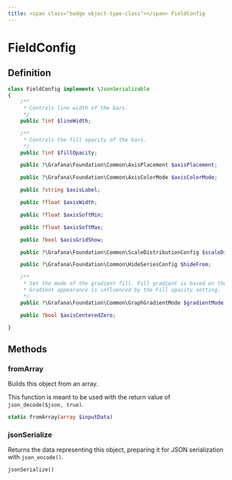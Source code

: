 ```yaml
---
title: <span class="badge object-type-class"></span> FieldConfig
---
```

# <span class="badge object-type-class"></span> FieldConfig

## Definition

```php
class FieldConfig implements \JsonSerializable
{
    /**
     * Controls line width of the bars.
     */
    public ?int $lineWidth;

    /**
     * Controls the fill opacity of the bars.
     */
    public ?int $fillOpacity;

    public ?\Grafana\Foundation\Common\AxisPlacement $axisPlacement;

    public ?\Grafana\Foundation\Common\AxisColorMode $axisColorMode;

    public ?string $axisLabel;

    public ?float $axisWidth;

    public ?float $axisSoftMin;

    public ?float $axisSoftMax;

    public ?bool $axisGridShow;

    public ?\Grafana\Foundation\Common\ScaleDistributionConfig $scaleDistribution;

    public ?\Grafana\Foundation\Common\HideSeriesConfig $hideFrom;

    /**
     * Set the mode of the gradient fill. Fill gradient is based on the line color. To change the color, use the standard color scheme field option.
     * Gradient appearance is influenced by the Fill opacity setting.
     */
    public ?\Grafana\Foundation\Common\GraphGradientMode $gradientMode;

    public ?bool $axisCenteredZero;

}
```
## Methods

### <span class="badge object-method"></span> fromArray

Builds this object from an array.

This function is meant to be used with the return value of `json_decode($json, true)`.

```php
static fromArray(array $inputData)
```

### <span class="badge object-method"></span> jsonSerialize

Returns the data representing this object, preparing it for JSON serialization with `json_encode()`.

```php
jsonSerialize()
```

